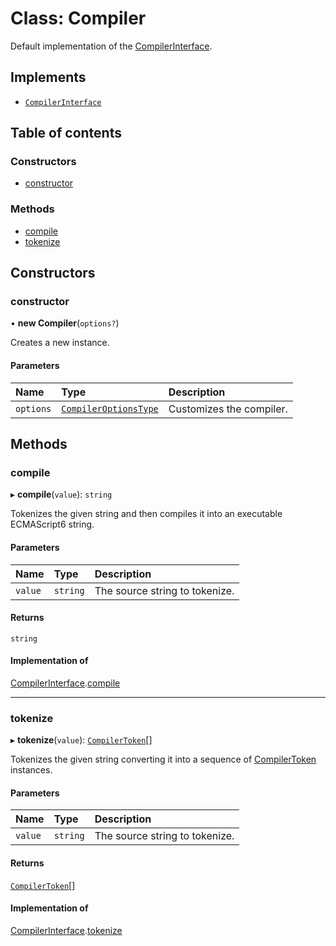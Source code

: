 # Class: Compiler

Default implementation of the [CompilerInterface](../interfaces/CompilerInterface.md).

## Implements

- [`CompilerInterface`](../interfaces/CompilerInterface.md)

## Table of contents

### Constructors

- [constructor](Compiler.md#constructor)

### Methods

- [compile](Compiler.md#compile)
- [tokenize](Compiler.md#tokenize)

## Constructors

### constructor

• **new Compiler**(`options?`)

Creates a new instance.

#### Parameters

| Name | Type | Description |
| :------ | :------ | :------ |
| `options` | [`CompilerOptionsType`](../README.md#compileroptionstype) | Customizes the compiler. |

## Methods

### compile

▸ **compile**(`value`): `string`

Tokenizes the given string and then compiles it into an executable ECMAScript6 string.

#### Parameters

| Name | Type | Description |
| :------ | :------ | :------ |
| `value` | `string` | The source string to tokenize. |

#### Returns

`string`

#### Implementation of

[CompilerInterface](../interfaces/CompilerInterface.md).[compile](../interfaces/CompilerInterface.md#compile)

___

### tokenize

▸ **tokenize**(`value`): [`CompilerToken`](CompilerToken.md)[]

Tokenizes the given string converting it into a sequence of [CompilerToken](CompilerToken.md) instances.

#### Parameters

| Name | Type | Description |
| :------ | :------ | :------ |
| `value` | `string` | The source string to tokenize. |

#### Returns

[`CompilerToken`](CompilerToken.md)[]

#### Implementation of

[CompilerInterface](../interfaces/CompilerInterface.md).[tokenize](../interfaces/CompilerInterface.md#tokenize)
